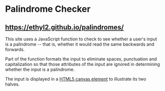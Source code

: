 # Palindrome Checker

https://ethyl2.github.io/palindromes/
----------------------------------------

This site uses a JavaScript function to check to see whether a user's input is
a palindrome -- that is, whether it would read the same backwards and forwards.

Part of the function formats the input to eliminate spaces, punctuation and
capitalization so that those attributes of the input are ignored in determining
whether the input is a palindrome.

The input is displayed in a
[HTML5 canvas element](https://developer.mozilla.org/en-US/docs/Web/API/Canvas_API)
to illustrate its two halves.
